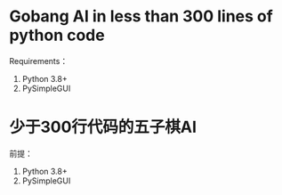 # Gobang AI in less than 300 lines of python code
Requirements：
1. Python 3.8+
2. PySimpleGUI

# 少于300行代码的五子棋AI
前提：
1. Python 3.8+
2. PySimpleGUI

